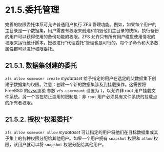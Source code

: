 # 21.5.委托管理

完善的权限委托体系可允许普通用户执行 ZFS 管理功能。例如，如果每个用户的主目录是一个数据集，用户需要有权限来创建和销毁他们主目录的快照。执行备份的用户可以获得使用的备份功能的权限。ZFS 允许只有所有用户磁盘使用情况的权限来运行统计脚本。授权进行“代理委托”管理也是可行的。每个子命令和大多数属性都可以进行权限委托。

## 21.5.1. 数据集创建的委托

`zfs allow someuser create` _mydataset_ 给予指定的用户在选定的父数据集下创建子数据集的权限。注意：创建一个新的数据集涉及到挂载操作。这需要将 FreeBSD 的[sysctl(8)](https://www.freebsd.org/cgi/man.cgi?query=sysctl\&sektion=8\&format=html) 参数 `vfs.usermount` 设置为 `1`，以允许非 root 用户挂载文件系统。另一个旨在防止滥用的限制是：非 `root` 用户必须具有文件系统的挂载点的所有者权限。

## 21.5.2. 授权“权限委托”

`zfs allow someuser allow` _mydataset_ 可让指定的用户将他们在目标数据集或其子集上的各种权限分配给其他用户。如果一个用户拥有 `snapshot` 权限和 `allow` 权限，该用户就可以将 `snapshot` 权限分配给其他用户。
